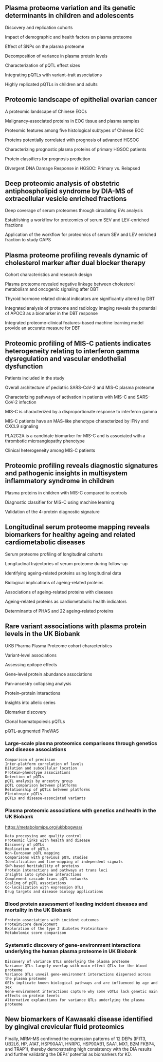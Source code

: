 
## Plasma proteome variation and its genetic determinants in children and adolescents

Discovery and replication cohorts

Impact of demographic and health factors on plasma proteome

Effect of SNPs on the plasma proteome

Decomposition of variance in plasma protein levels

Characterization of pQTL effect sizes

Integrating pQTLs with variant–trait associations

Highly replicated pQTLs in children and adults



## Proteomic landscape of epithelial ovarian cancer

A proteomic landscape of Chinese EOCs

Malignancy-associated proteins in EOC tissue and plasma samples

Proteomic features among five histological subtypes of Chinese EOC

Proteins potentially correlated with prognosis of advanced HGSOC

Characterizing prognostic plasma proteins of primary HGSOC patients

Protein classifiers for prognosis prediction

Divergent DNA Damage Response in HGSOC: Primary vs. Relapsed


## Deep proteomic analysis of obstetric antiphospholipid syndrome by DIA-MS of extracellular vesicle enriched fractions

Deep coverage of serum proteomes through circulating EVs analysis

Establishing a workflow for proteomics of serum SEV and LEV-enriched fractions

Application of the workflow for proteomics of serum SEV and LEV enriched fraction to study OAPS

## Plasma proteome profiling reveals dynamic of cholesterol marker after dual blocker therapy

Cohort characteristics and research design

Plasma proteome revealed negative linkage between cholesterol metabolism and oncogenic signaling after DBT

Thyroid hormone related clinical indicators are significantly altered by DBT

Integrated analysis of proteome and radiology imaging reveals the potential of APOC3 as a biomarker in the DBT response

Integrated proteome-clinical features-based machine learning model provide an accurate measure for DBT



## Proteomic profiling of MIS-C patients indicates heterogeneity relating to interferon gamma dysregulation and vascular endothelial dysfunction

Patients included in the study

Overall architecture of pediatric SARS-CoV-2 and MIS-C plasma proteome

Characterizing pathways of activation in patients with MIS-C and SARS-CoV-2 infection

MIS-C is characterized by a disproportionate response to interferon gamma

MIS-C patients have an MAS-like phenotype characterized by IFNγ and CXCL9 signaling

PLA2G2A is a candidate biomarker for MIS-C and is associated with a thrombotic microangiopathy phenotype

Clinical heterogeneity among MIS-C patients


## Proteomic profiling reveals diagnostic signatures and pathogenic insights in multisystem inflammatory syndrome in children

Plasma proteins in children with MIS-C compared to controls

Diagnostic classifier for MIS-C using machine learning

Validation of the 4-protein diagnostic signature


## Longitudinal serum proteome mapping reveals biomarkers for healthy ageing and related cardiometabolic diseases

Serum proteome profiling of longitudinal cohorts

Longitudinal trajectories of serum proteome during follow-up

Identifying ageing-related proteins using longitudinal data

Biological implications of ageing-related proteins

Associations of ageing-related proteins with diseases

Ageing-related proteins as cardiometabolic health indicators

Determinants of PHAS and 22 ageing-related proteins




## Rare variant associations with plasma protein levels in the UK Biobank

UKB Pharma Plasma Proteome cohort characteristics

Variant-level associations

Assessing epitope effects

Gene-level protein abundance associations

Pan-ancestry collapsing analysis

Protein–protein interactions

Insights into allelic series

Biomarker discovery

Clonal haematopoiesis pQTLs

pQTL-augmented PheWAS


### Large-scale plasma proteomics comparisons through genetics and disease associations
```
Comparison of precision
Inter-platform correlation of levels
Dilution and subcellular location
Protein–phenotype associations
Detection of pQTLs
pQTL analysis by ancestry group
pQTL comparison between platforms
Relationship of pQTLs between platforms
Pleiotropic pQTLs
pQTLs and disease-associated variants

```


### Plasma proteomic associations with genetics and health in the UK Biobank
https://metabolomips.org/ukbbpgwas/

```
Data processing and quality control
Proteomic links with health and disease
Discovery of pQTLs
Replication of pQTLs
Non-European pQTL mapping
Comparisons with previous pQTL studies
Identification and fine-mapping of independent signals
SNP-based heritability of proteins
Protein interactions and pathways at trans loci
Insights into cytokine interactions
Complement cascade trans pQTL networks
Scaling of pQTL associations
Co-localization with expression QTLs
Drug targets and disease biology applications

```


### Blood protein assessment of leading incident diseases and mortality in the UK Biobank
```
Protein associations with incident outcomes
ProteinScore development
Exploration of the type 2 diabetes ProteinScore
Metabolomic score comparison

```


### Systematic discovery of gene-environment interactions underlying the human plasma proteome in UK Biobank
```
Discovery of variance QTLs underlying the plasma proteome
Variance QTLs largely overlap with main effect QTLs for the blood proteome
Variance QTLs unveil gene-environment interactions dispersed across the plasma proteome
GEIs implicate known biological pathways and are influenced by age and sex
Gene-environment interactions capture why some vQTLs lack genetic main effects on protein levels
Alternative explanations for variance QTLs underlying the plasma proteome
```





## New biomarkers of Kawasaki disease identified by gingival crevicular fluid proteomics

Finally, MRM-MS confirmed the expression patterns of 12 DEPs (IFIT3, UB2L6, HP, A1AT, HSP90AA1, HNRPC, HSP90AB1, SAA1, MX1, B2M FKBP4, and TRAP1), thereby demonstrating high consistency with the DIA results and further validating the DEPs’ potential as biomarkers for KD.

